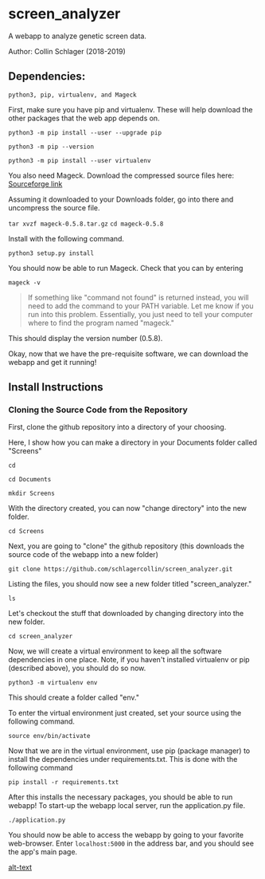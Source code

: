 # screen_analyzer
A webapp to analyze genetic screen data.

Author: Collin Schlager (2018-2019)

## Dependencies:
```python3, pip, virtualenv, and Mageck```

First, make sure you have pip and virtualenv. These will help download the other packages that the web app depends on.

```python3 -m pip install --user --upgrade pip```

```python3 -m pip --version```

```python3 -m pip install --user virtualenv```

You also need Mageck. Download the compressed source files here: [Sourceforge link](https://sourceforge.net/projects/mageck/files/latest/download)

Assuming it downloaded to your Downloads folder, go into there and uncompress the source file.

```tar xvzf mageck-0.5.8.tar.gz```
```cd mageck-0.5.8```

Install with the following command.

```python3 setup.py install```

You should now be able to run Mageck. Check that you can by entering

```mageck -v```

>If something like "command not found" is returned instead, you will need to add the command to your PATH variable. Let me know if you run into this problem. Essentially, you just need to tell your computer where to find the program named "mageck."

This should display the version number (0.5.8).

Okay, now that we have the pre-requisite software, we can download the webapp and get it running!

## Install Instructions

### Cloning the Source Code from the Repository

First, clone the github repository into a directory of your choosing. 

Here, I show how you can make a directory in your Documents folder called "Screens"

```cd```

```cd Documents```

```mkdir Screens```

With the directory created, you can now "change directory" into the new folder.

```cd Screens```

Next, you are going to "clone" the github repository (this downloads the source code of the webapp into a new folder)

```git clone https://github.com/schlagercollin/screen_analyzer.git```

Listing the files, you should now see a new folder titled "screen_analyzer."

```ls```

Let's checkout the stuff that downloaded by changing directory into the new folder.

```cd screen_analyzer```

Now, we will create a virtual environment to keep all the software dependencies in one place. Note, if you haven't installed virtualenv or pip (described above), you should do so now.

```python3 -m virtualenv env```

This should create a folder called "env."

To enter the virtual environment just created, set your source using the following command.

```source env/bin/activate```

Now that we are in the virtual environment, use pip (package manager) to install the dependencies under requirements.txt. This is done with the following command

```pip install -r requirements.txt```

After this installs the necessary packages, you should be able to run webapp! To start-up the webapp local server, run the application.py file.

```./application.py```

You should now be able to access the webapp by going to your favorite web-browser. Enter `localhost:5000` in the address bar, and you should see the app's main page.

[alt-text](https://user-images.githubusercontent.com/23715298/53771649-4a0fa080-3e98-11e9-895d-50fbbd7d3972.png)

